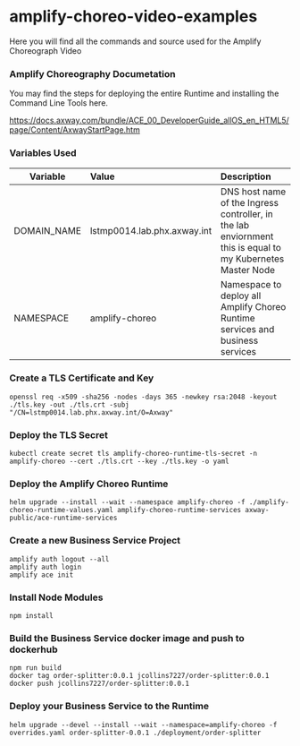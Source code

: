 # amplify-choreo-video-examples
Here you will find all the commands and source used for the Amplify Choreograph Video

### Amplify Choreography Documetation
You may find the steps for deploying the entire Runtime and installing the Command Line Tools here.

https://docs.axway.com/bundle/ACE_00_DeveloperGuide_allOS_en_HTML5/page/Content/AxwayStartPage.htm


### Variables Used
| Variable | Value | Description |
|----------|:------|:-----------|
| DOMAIN_NAME | lstmp0014.lab.phx.axway.int | DNS host name of the Ingress controller, in the lab enviornment this is equal to my Kubernetes Master Node |
| NAMESPACE | amplify-choreo | Namespace to deploy all Amplify Choreo Runtime services and business services |

### Create a TLS Certificate and Key
```
openssl req -x509 -sha256 -nodes -days 365 -newkey rsa:2048 -keyout ./tls.key -out ./tls.crt -subj "/CN=lstmp0014.lab.phx.axway.int/O=Axway"
```

### Deploy the TLS Secret
```
kubectl create secret tls amplify-choreo-runtime-tls-secret -n amplify-choreo --cert ./tls.crt --key ./tls.key -o yaml
```

### Deploy the Amplify Choreo Runtime
```
helm upgrade --install --wait --namespace amplify-choreo -f ./amplify-choreo-runtime-values.yaml amplify-choreo-runtime-services axway-public/ace-runtime-services
```

### Create a new Business Service Project
```
amplify auth logout --all
amplify auth login
amplify ace init
```

### Install Node Modules
```
npm install
```

### Build the Business Service docker image and push to dockerhub
```
npm run build
docker tag order-splitter:0.0.1 jcollins7227/order-splitter:0.0.1
docker push jcollins7227/order-splitter:0.0.1
```

### Deploy your Business Service to the Runtime
```
helm upgrade --devel --install --wait --namespace=amplify-choreo -f overrides.yaml order-splitter-0.0.1 ./deployment/order-splitter
```

